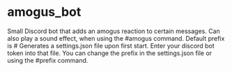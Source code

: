 # amogus_bot
Small Discord bot that adds an amogus reaction to certain messages.
Can also play a sound effect, when using the #amogus command.
Default prefix is #
Generates a settings.json file upon first start. Enter your discord bot token into that file.
You can change the prefix in the settings.json file or using the #prefix <arg> command.
